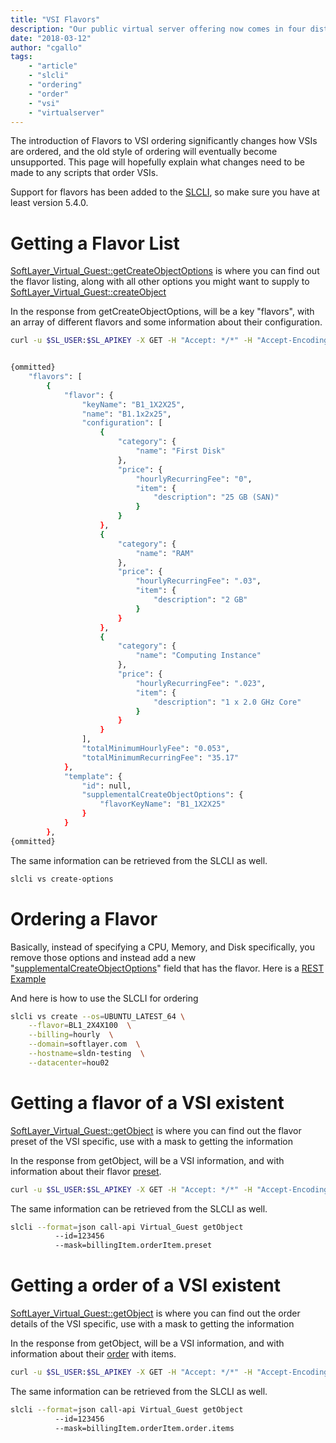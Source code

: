 ```yaml
---
title: "VSI Flavors"
description: "Our public virtual server offering now comes in four distinct virtual server families: balanced, balanced local storage, compute, and memory. With this enhancement, IBM continues its effort to provide you with a first-class public cloud experience by taking the guesswork out of provisioning the right instance flavor for your workload needs."
date: "2018-03-12"
author: "cgallo"
tags:
    - "article"
    - "slcli"
    - "ordering"
    - "order"
    - "vsi"
    - "virtualserver"
---
```


The introduction of Flavors to VSI ordering significantly changes how VSIs are ordered, and the old style of ordering will eventually become unsupported. This page will hopefully explain what changes need to be made to any scripts that order VSIs.

Support for flavors has been added to the [SLCLI](https://github.com/softlayer/softlayer-python), so make sure you have at least version 5.4.0.


# Getting a Flavor List

[SoftLayer_Virtual_Guest::getCreateObjectOptions](https://softlayer.github.io/reference/services/SoftLayer_Virtual_Guest/getCreateObjectOptions/) is where you can find out the flavor listing, along with all other options you might want to supply to [SoftLayer_Virtual_Guest::createObject](https://softlayer.github.io/reference/services/SoftLayer_Virtual_Guest/createObject)

In the response from getCreateObjectOptions, will be a key "flavors", with an array of different flavors and some information about their configuration.

```bash
curl -u $SL_USER:$SL_APIKEY -X GET -H "Accept: */*" -H "Accept-Encoding: gzip, deflate, compress"  "https://api.softlayer.com/rest/v3/SoftLayer_Virtual_Guest/getCreateObjectOptions" | python -m json.tool


{ommitted}
    "flavors": [
        {
            "flavor": {
                "keyName": "B1_1X2X25",
                "name": "B1.1x2x25",
                "configuration": [
                    {
                        "category": {
                            "name": "First Disk"
                        },
                        "price": {
                            "hourlyRecurringFee": "0",
                            "item": {
                                "description": "25 GB (SAN)"
                            }
                        }
                    },
                    {
                        "category": {
                            "name": "RAM"
                        },
                        "price": {
                            "hourlyRecurringFee": ".03",
                            "item": {
                                "description": "2 GB"
                            }
                        }
                    },
                    {
                        "category": {
                            "name": "Computing Instance"
                        },
                        "price": {
                            "hourlyRecurringFee": ".023",
                            "item": {
                                "description": "1 x 2.0 GHz Core"
                            }
                        }
                    }
                ],
                "totalMinimumHourlyFee": "0.053",
                "totalMinimumRecurringFee": "35.17"
            },
            "template": {
                "id": null,
                "supplementalCreateObjectOptions": {
                    "flavorKeyName": "B1_1X2X25"
                }
            }
        },
{ommitted}
```

The same information can be retrieved from the SLCLI as well.
```bash
slcli vs create-options
```


# Ordering a Flavor


Basically, instead of specifying a CPU, Memory, and Disk specifically, you remove those options and instead add a new "[supplementalCreateObjectOptions](https://softlayer.github.io/reference/datatypes/SoftLayer_Virtual_Guest_SupplementalCreateObjectOptions/)" field that has the flavor. Here is a [REST Example](https://console.bluemix.net/docs/vsi/vsi_provision_api.html#api-rest-public)

And here is how to use the SLCLI for ordering
```bash
slcli vs create --os=UBUNTU_LATEST_64 \
    --flavor=BL1_2X4X100  \
    --billing=hourly  \
    --domain=softlayer.com  \
    --hostname=sldn-testing  \
    --datacenter=hou02
```

# Getting a flavor of a VSI existent 


[SoftLayer_Virtual_Guest::getObject](https://softlayer.github.io/reference/services/SoftLayer_Virtual_Guest/getObject/)  is where you can find out the flavor preset of the VSI specific, use with a mask to getting the information

In the response from getObject, will be a VSI information, and with information about their flavor [preset](https://sldn.softlayer.com/reference/datatypes/SoftLayer_Billing_Order_Item/#preset).


```bash 
curl -u $SL_USER:$SL_APIKEY -X GET -H "Accept: */*" -H "Accept-Encoding: gzip, deflate, compress" 'https://api.softlayer.com/rest/v3.1/SoftLayer_Virtual_Guest/11223344/getObject.json?objectMask=mask%5BbillingItem%5BorderItem%5Bpreset%5D%5D%5D'
```

The same information can be retrieved from the SLCLI as well.


```bash
slcli --format=json call-api Virtual_Guest getObject 
          --id=123456 
          --mask=billingItem.orderItem.preset
```


# Getting a order of a VSI existent

[SoftLayer_Virtual_Guest::getObject](https://softlayer.github.io/reference/services/SoftLayer_Virtual_Guest/getObject/) is where you can find out the order details of the VSI specific, use with a mask to getting the information

In the response from getObject, will be a VSI information, and with information about their [order](https://sldn.softlayer.com/reference/datatypes/SoftLayer_Billing_Order/#items) with items.


```bash
curl -u $SL_USER:$SL_APIKEY -X GET -H "Accept: */*" -H "Accept-Encoding: gzip, deflate, compress" 'https://api.softlayer.com/rest/v3.1/SoftLayer_Virtual_Guest/112238162/getObject.json?objectMask=mask%5BbillingItem%5BorderItem%5Border%5Bitems%5D%5D%5D'
```

The same information can be retrieved from the SLCLI as well.


```bash
slcli --format=json call-api Virtual_Guest getObject 
          --id=123456 
          --mask=billingItem.orderItem.order.items
```